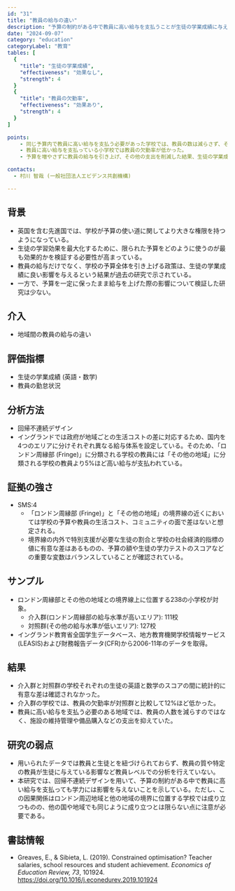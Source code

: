 ```yaml
---
id: "31"
title: "教員の給与の違い" 
description: "予算の制約がある中で教員に高い給与を支払うことが生徒の学業成績に与える影響" 
date: "2024-09-07" 
category: "education" 
categoryLabel: "教育" 
tables: [
  {
    "title": "生徒の学業成績",
    "effectiveness": "効果なし",
    "strength": 4
  }
  {
    "title": "教員の欠勤率",
    "effectiveness": "効果あり",
    "strength": 4
  }
]

points:  
    - 同じ予算内で教員に高い給与を支払う必要があった学校では、教員の数は減らさず、その他の支出を削減し対応していた。
    - 教員に高い給与を支払っている小学校では教員の欠勤率が低かった。
    - 予算を増やさずに教員の給与を引き上げ、その他の支出を削減した結果、生徒の学業成績には影響を及ぼさなかった。

contacts: 
  - 村川 智哉 (一般社団法人エビデンス共創機構)

---
```


## 背景 
- 英国を含む先進国では、学校が予算の使い道に関してより大きな権限を持つようになっている。
- 生徒の学習効果を最大化するために、限られた予算をどのように使うのが最も効果的かを検証する必要性が高まっている。
- 教員の給与だけでなく、学校の予算全体を引き上げる政策は、生徒の学業成績に良い影響を与えるという結果が過去の研究で示されている。
- 一方で、予算を一定に保ったまま給与を上げた際の影響について検証した研究は少ない。

## 介入 
- 地域間の教員の給与の違い

## 評価指標 
- 生徒の学業成績 (英語・数学)
- 教員の勤怠状況

## 分析方法 
- 回帰不連続デザイン
- イングランドでは政府が地域ごとの生活コストの差に対応するため、国内を4つのエリアに分けそれぞれ異なる給与体系を設定している。そのため、「ロンドン周縁部 (Fringe)」に分類される学校の教員には「その他の地域」に分類される学校の教員より5%ほど高い給与が支払われている。

## 証拠の強さ 
- SMS:4
	- 「ロンドン周縁部 (Fringe)」と「その他の地域」の境界線の近くにおいては学校の予算や教員の生活コスト、コミュニティの面で差はないと想定される。
  - 境界線の内外で特別支援が必要な生徒の割合と学校の社会経済的指標の値に有意な差はあるものの、予算の額や生徒の学力テストのスコアなどの重要な変数はバランスしていることが確認されている。

## サンプル 
- ロンドン周縁部とその他の地域との境界線上に位置する238の小学校が対象。
	- 介入群(ロンドン周縁部の給与水準が高いエリア): 111校
  - 対照群(その他の給与水準が低いエリア): 127校
- イングランド教育省全国学生データベース、地方教育機関学校情報サービス(LEASIS)および財務報告データ(CFR)から2006-11年のデータを取得。

## 結果 
- 介入群と対照群の学校それぞれの生徒の英語と数学のスコアの間に統計的に有意な差は確認されなかった。
- 介入群の学校では、教員の欠勤率が対照群と比較して12%ほど低かった。
- 教員に高い給与を支払う必要のある地域では、教員の人数を減らすのではなく、施設の維持管理や備品購入などの支出を抑えていた。

## 研究の弱点 
- 用いられたデータでは教員と生徒とを紐づけられておらず、教員の質や特定の教員が生徒に与えている影響など教員レベルでの分析を行えていない。
- 本研究では、回帰不連続デザインを用いて、予算の制約がある中で教員に高い給与を支払っても学力には影響を与えないことを示している。ただし、この因果関係はロンドン周辺地域と他の地域の境界に位置する学校では成り立つものの、他の国や地域でも同じように成り立つとは限らない点に注意が必要である。

## 書誌情報 
- Greaves, E., & Sibieta, L. (2019). Constrained optimisation? Teacher salaries, school resources and student achievement. *Economics of Education Review, 73*, 101924. https://doi.org/10.1016/j.econedurev.2019.101924
